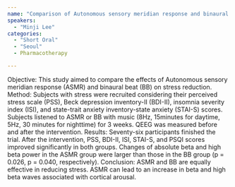 ```yaml
---
name: "Comparison of Autonomous sensory meridian response and binaural auditory beats effects on stress reduction: A randomized double-blind trial"
speakers:
  - "Minji Lee"
categories:
  - "Short Oral"
  - "Seoul"
  - Pharmacotherapy

---
```


Objective: This study aimed to compare the effects of Autonomous sensory meridian response (ASMR) and binaural beat (BB) on stress reduction.
Method: Subjects with stress were recruited considering their perceived stress scale (PSS), Beck depression inventory-II (BDI-II), insomnia severity index (ISI), and state-trait anxiety inventory-state anxiety (STAI-S) scores. Subjects listened to ASMR or BB with music (8Hz, 15minutes for daytime, 5Hz, 30 minutes for nighttime) for 3 weeks. QEEG was measured before and after the intervention.
Results: Seventy-six participants finished the trial. After the intervention, PSS, BDI-II, ISI, STAI-S, and PSQI scores improved significantly in both groups. Changes of absolute beta and high beta power in the ASMR group were larger than those in the BB group (p = 0.026, p = 0.040, respectively). 
Conclusion: ASMR and BB are equally effective in reducing stress. ASMR can lead to an increase in beta and high beta waves associated with cortical arousal.

